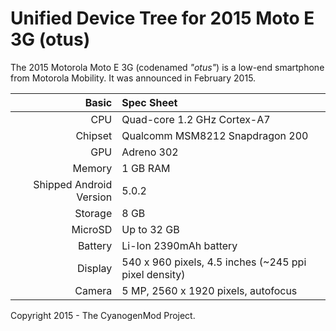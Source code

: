 Unified Device Tree for 2015 Moto E 3G (otus)
=============================================

The 2015 Motorola Moto E 3G (codenamed _"otus"_) is a low-end smartphone from Motorola Mobility. It was announced in February 2015.

Basic   | Spec Sheet
-------:|:-------------------------
CPU     | Quad-core 1.2 GHz Cortex-A7
Chipset | Qualcomm MSM8212 Snapdragon 200
GPU     | Adreno 302
Memory  | 1 GB RAM
Shipped Android Version | 5.0.2
Storage | 8 GB
MicroSD | Up to 32 GB
Battery | Li-Ion 2390mAh battery
Display | 540 x 960 pixels, 4.5 inches (~245 ppi pixel density)
Camera  | 5 MP, 2560 x 1920 pixels, autofocus


Copyright 2015 - The CyanogenMod Project.
